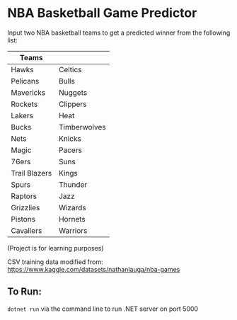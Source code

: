 # NBA Basketball Game Predictor

Input two NBA basketball teams to get a predicted winner from the following list:

| Teams        |              |
---------------|--------------|
| Hawks        | Celtics      |
| Pelicans     | Bulls        |
| Mavericks    | Nuggets      |
| Rockets      | Clippers     |
| Lakers       | Heat         |
| Bucks        | Timberwolves |
| Nets         | Knicks       |
| Magic        | Pacers       |
| 76ers        | Suns         |
| Trail Blazers| Kings        |
| Spurs        | Thunder      |
| Raptors      | Jazz         |
| Grizzlies    | Wizards      |
| Pistons      | Hornets      |
| Cavaliers    | Warriors     |

(Project is for learning purposes)

CSV training data modified from: https://www.kaggle.com/datasets/nathanlauga/nba-games

## To Run:

```dotnet run``` via the command line to run .NET server on port 5000